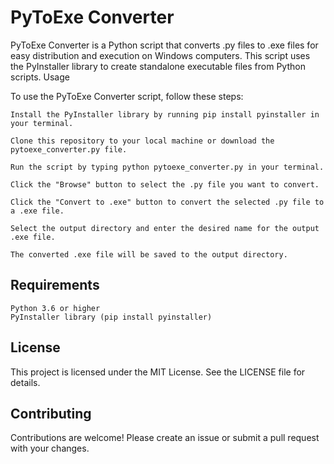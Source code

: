 # PyToExe Converter

PyToExe Converter is a Python script that converts .py files to .exe files for easy distribution and execution on Windows computers. This script uses the PyInstaller library to create standalone executable files from Python scripts.
Usage

To use the PyToExe Converter script, follow these steps:

    Install the PyInstaller library by running pip install pyinstaller in your terminal.

    Clone this repository to your local machine or download the pytoexe_converter.py file.

    Run the script by typing python pytoexe_converter.py in your terminal.

    Click the "Browse" button to select the .py file you want to convert.

    Click the "Convert to .exe" button to convert the selected .py file to a .exe file.

    Select the output directory and enter the desired name for the output .exe file.

    The converted .exe file will be saved to the output directory.

## Requirements

    Python 3.6 or higher
    PyInstaller library (pip install pyinstaller)

## License

This project is licensed under the MIT License. See the LICENSE file for details.

## Contributing

Contributions are welcome! Please create an issue or submit a pull request with your changes.
